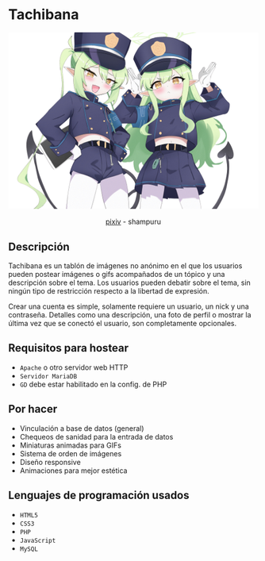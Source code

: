 # Tachibana
![](resources/banner.png)
<div align="center">
<a href="https://www.pixiv.net/en/artworks/117630077")>pixiv</a> - shampuru
</div>

## Descripción
Tachibana es un tablón de imágenes no anónimo en el que los usuarios pueden postear imágenes o gifs acompañados de un tópico y una descripción sobre el tema.
Los usuarios pueden debatir sobre el tema, sin ningún tipo de restricción respecto a la libertad de expresión.

Crear una cuenta es simple, solamente requiere un usuario, un nick y una contraseña. Detalles como una descripción, una foto de perfil o mostrar la última vez que se conectó el usuario, son completamente opcionales. 

## Requisitos para hostear
- ```Apache``` o otro servidor web HTTP
- ```Servidor MariaDB```
- ```GD``` debe estar habilitado en la config. de PHP

## Por hacer
- Vinculación a base de datos (general)
- Chequeos de sanidad para la entrada de datos
- Miniaturas animadas para GIFs
- Sistema de orden de imágenes 
- Diseño responsive
- Animaciones para mejor estética

## Lenguajes de programación usados
- ```HTML5```
- ```CSS3```
- ```PHP```
- ```JavaScript```
- ```MySQL```

